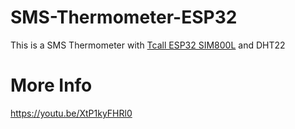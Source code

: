 # SMS-Thermometer-ESP32
This is a SMS Thermometer with [Tcall ESP32 SIM800L](https://github.com/Xinyuan-LilyGO/TTGO-T-Call) and DHT22

# More Info
https://youtu.be/XtP1kyFHRl0
